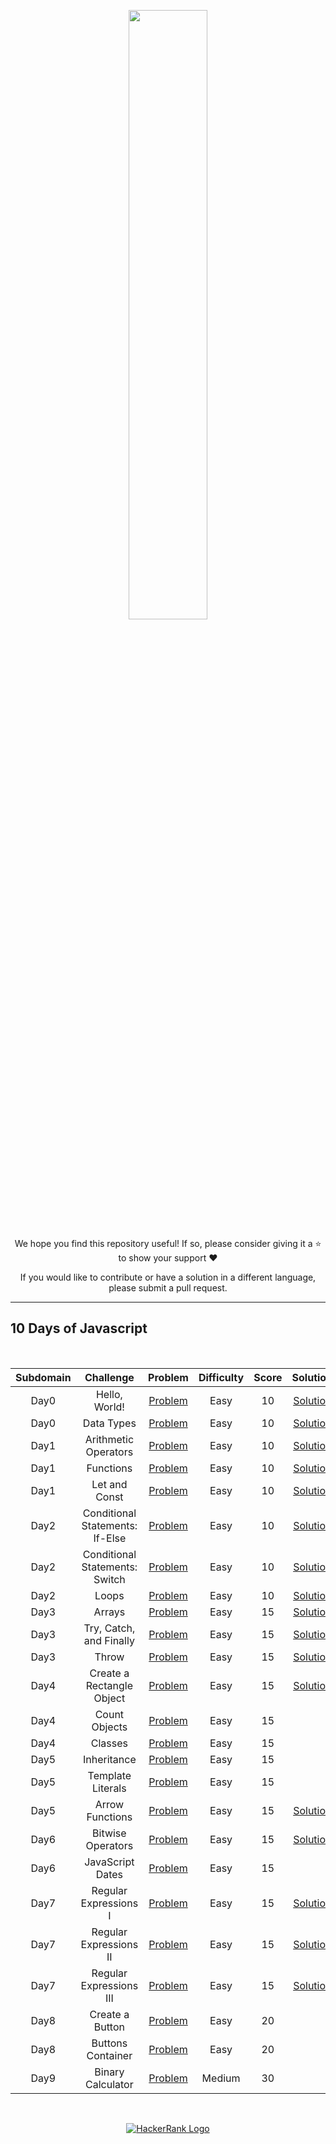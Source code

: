 <p align="center"><a href="https://www.hackerrank.com/deveshashah"><img src="https://i0.wp.com/gradsingames.com/wp-content/uploads/2016/05/856771_668224053197841_1943699009_o.png" width="50%" ></a></p>

<p align="center"> We hope you find this repository useful! If so, please consider giving it a ⭐ to show your support  ❤️</p>

<p align="center">If you would like to contribute or have a solution in a different language, please submit a pull request.</p>

<hr/>

## 10 Days of Javascript
<br>

|       Subdomain       |                 Challenge                 |                                             Problem                                              | Difficulty | Score |                                             Solution                                              |
| :-------------------: | :---------------------------------------: | :----------------------------------------------------------------------------------------------: | :--------: | :---: | :-----------------------------------------------------------------------------------------------: |
|     Day0      |      Hello, World!      |             [Problem](https://www.hackerrank.com/challenges/js10-hello-world/problem)              |    Easy    |   10   |   [Solution](/Day0/01-Hello%2C%20World!.js)   |
|     Day0      |              Data Types              |               [Problem](https://www.hackerrank.com/challenges/js10-data-types/problem)                |    Easy    |  10   |              [Solution](/Day0/02-Data%20Types.js)               |
|     Day1      |          Arithmetic Operators           |       [Problem](https://www.hackerrank.com/challenges/js10-arithmetic-operators/problem)       |    Easy    |  10   |           [Solution](/Day1/03-Arithmetic%20Operators.js)            |
|     Day1      |              Functions             |             [Problem](https://www.hackerrank.com/challenges/js10-function/problem)             |    Easy    |  10   |            [Solution](/Day1/04-Functions.js)            |
|     Day1      |              Let and Const             |             [Problem](https://www.hackerrank.com/challenges/js10-let-and-const/problem)             |    Easy    |  10   |            [Solution](/Day1/05-Let%20and%20Const.js)            |
|     Day2      |              Conditional Statements: If-Else             |             [Problem](https://www.hackerrank.com/challenges/js10-if-else/problem)             |    Easy    |  10   |        [Solution](Day2/06-Conditional%20Statements:%20If-Else.js)                |
|     Day2      |             Conditional Statements: Switch             |             [Problem](https://www.hackerrank.com/challenges/js10-switch/problem)             |    Easy    |  10   |  [Solution](https://github.com/HerDigitalYard/HackerRank-Javascript/blob/main/Day2/08-Conditional%20Statements%3A%20Switch.js)              |
|     Day2      |             Loops             |             [Problem](https://www.hackerrank.com/challenges/js10-loops/problem)             |    Easy    |  10   |        [Solution](Day2/07-Loops.js)              |
|     Day3      |             Arrays             |             [Problem](https://www.hackerrank.com/challenges/js10-arrays/problem)             |    Easy    |  15   |        [Solution](https://github.com/HerDigitalYard/HackerRank-Javascript/blob/main/Day3/09-Arrays.js)                |
|     Day3      |             Try, Catch, and Finally             |             [Problem](https://www.hackerrank.com/challenges/js10-try-catch-and-finally/problem)             |    Easy    |  15   |   [Solution](https://github.com/HerDigitalYard/HackerRank-Javascript/blob/main/Day3/11-Try%2C%20Catch%2C%20and%20Finally.js)                   |
|     Day3      |             Throw             |             [Problem](https://www.hackerrank.com/challenges/js10-throw/problem)             |    Easy    |  15   |         [Solution](Day3/10-Throw.js)               |
|     Day4      |             Create a Rectangle Object             |             [Problem](https://www.hackerrank.com/challenges/js10-objects/problem)             |    Easy    |  15   |       [Solution](Day4/12-Create%20a%20Rectangle%20Object.js)                 |
|     Day4      |             Count Objects             |             [Problem](https://www.hackerrank.com/challenges/js10-count-objects/problem)             |    Easy    |  15   |                        |
|     Day4      |             Classes             |             [Problem](https://www.hackerrank.com/challenges/js10-class/problem)             |    Easy    |  15   |                        |
|     Day5      |             Inheritance             |             [Problem](https://www.hackerrank.com/challenges/js10-inheritance/problem)             |    Easy    |  15   |                        |
|     Day5      |             Template Literals             |             [Problem](https://www.hackerrank.com/challenges/js10-template-literals/problem)             |    Easy    |  15   |                        |
|     Day5      |             Arrow Functions            |             [Problem](https://www.hackerrank.com/challenges/js10-arrows/problem)             |    Easy    |  15   |        [Solution](Day5/17-Arrow%20Functions.js)               |
|     Day6      |             Bitwise Operators            |             [Problem](https://www.hackerrank.com/challenges/js10-bitwise/problem)             |    Easy    |  15   |        [Solution](https://github.com/HerDigitalYard/HackerRank-Javascript/blob/main/Day6/18-Bitwise%20Operators.js)                 |
|     Day6      |             JavaScript Dates            |             [Problem](https://www.hackerrank.com/challenges/js10-date/problem)             |    Easy    |  15   |                        |
|     Day7      |             Regular Expressions I            |             [Problem](https://www.hackerrank.com/challenges/js10-regexp-1/problem)             |    Easy    |  15   | [Solution](https://github.com/HerDigitalYard/HackerRank-Javascript/blob/main/Day7/20-Regular%20Expressions%20I.js)                  |
|     Day7      |             Regular Expressions II            |             [Problem](https://www.hackerrank.com/challenges/js10-regexp-2/problem)             |    Easy    |  15   |    [Solution](https://github.com/HerDigitalYard/HackerRank-Javascript/blob/main/Day7/21-Regular%20Expressions%20II.js)                      |
|     Day7      |             Regular Expressions III            |             [Problem](https://www.hackerrank.com/challenges/js10-regexp-3/problem)             |    Easy    |  15   |    [Solution](https://github.com/HerDigitalYard/HackerRank-Javascript/blob/main/Day7/22-Regular%20Expressions%20III.js)                       |
|     Day8      |              Create a Button            |             [Problem](https://www.hackerrank.com/challenges/js10-create-a-button)             |    Easy    |  20   |                        |
|     Day8      |             Buttons Container            |             [Problem](https://www.hackerrank.com/challenges/js10-buttons-container)             |    Easy    |  20   |                      |
|     Day9      |             Binary Calculator           |             [Problem](https://www.hackerrank.com/challenges/js10-binary-calculator)             |    Medium    |  30   |                       |

<br>
<p align="center">
    <a href="https://www.hackerrank.com/deveshashah?hr_r=1">
        <img alt="HackerRank Logo" src="https://hrcdn.net/fcore/assets/brand/h_mark_sm-966d2b45e3.svg">
    </a>
</p>
